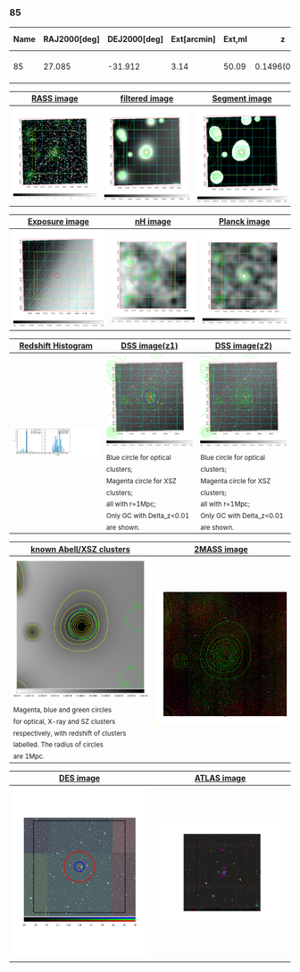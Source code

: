 <div STYLE="page-break-after: always;"></div>

### 85

|Name|RAJ2000[deg]|DEJ2000[deg] |Ext[arcmin]| Ext,ml | z | z_src| C|GC(XSZ,Delta_z<0.01)| GC(OPT,Delta_z<0.01)|GC| R_sig[arcmin] | R500[arcmin] | R500[Mpc]| CRsig[c/s] | CR500[c/s] |L500[1E44 erg/s]|F500[1E-12 erg/s/cm^2]| M500[1E14 Msun]|Tx[keV]|Cnt_sig|Beta|Rc[arcmin]|Comment|Alias|
|---|---|---|---|---|---|------|---|--------|---------|----------|---|---|---|---|---|---|---|---|---|---|---|---|---|---|
|85| 27.085| -31.912| 3.14| 50.09| 0.1496(0.005)| z1, z_xsz| B| Tar| A, W| A, Tar, W| 13.188| 6.200| 0.970| 0.156(0.032)| 0.143(0.029)| 1.724(0.268)| 2.850(0.443)| 3.01(0.23)| 4.43(0.21)| 76.9| 0.737(-0.139+0.163)| 4.459(-1.288+1.251)| -| t139|

|[RASS image](../image/85/85_img.pdf)|[filtered image](../image/85/85_fil.pdf)|[Segment image](../image/85/85_seg.pdf)|
|-------------------|--------------------|-------------------|
| <img src="../image/85/85_img.png" width="300">  | <img src="../image/85/85_fil.png" width="300">   | <img src="../image/85/85_seg.png" width="300">  |

|[Exposure image](../image/85/85_mex.pdf)| [nH image](../image/85/85_nh.pdf)| [Planck image](../image/85/85_p.pdf)|
|-------------------|--------------------|-------------------|
|<img src="../image/85/85_mex.png" width="300">   | <img src="../image/85/85_nh.png" width="300">    | <img src="../image/85/85_p.png" width="300"> |

|[Redshift Histogram](../image/85/85_zg.pdf) | [DSS image(z1)](../image/85/85_dss_z1.pdf)      |  [DSS image(z2)](../image/85/85_dss_z2.pdf)    |
|-------------------|--------------------|-------------------|
|<img src="../image/85/85_zg.png" width="300"> |<img src="../image/85/85_dss_z1.png" width="300"> <sub><br>Blue circle for optical clusters; <br>Magenta circle for XSZ clusters; <br>all with r=1Mpc; <br>Only GC with Delta_z<0.01 are shown. </sub>| <img src="../image/85/85_dss_z2.png" width="300"><sub><br>Blue circle for optical clusters; <br>Magenta circle for XSZ clusters; <br>all with r=1Mpc; <br>Only GC with Delta_z<0.01 are shown. </sub> |

|[known Abell/XSZ clusters](../image/85/85_gc.pdf) | [2MASS image](../image/85/85_2mass.pdf)      |
|-------------------|-------------------|
|<img src=../image/85/85_gc.png width="300"> <br><sub>Magenta, blue and green circles <br>for optical, X-ray and SZ clusters <br>respectively, with redshift of clusters <br>labelled. The radius of circles <br>are 1Mpc.</sub>|<img src="../image/85/85_2mass.png" width="300">  |

|[DES image](../image/85/85_des.pdf)   |[ATLAS image](../image/85/85_s.pdf)        |
|-------------------|-------------------|
| <img src="../image/85/85_des.pdf" width="300">  | <img src="../image/85/85_s.pdf" width="300">  |
